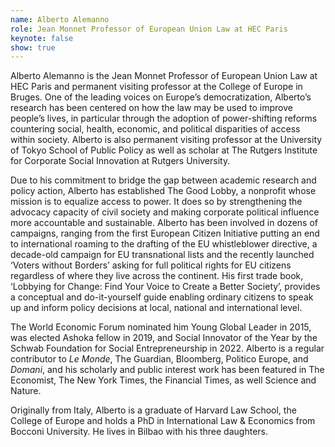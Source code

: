 ```yaml
---
name: Alberto Alemanno
role: Jean Monnet Professor of European Union Law at HEC Paris
keynote: false
show: true
---
```


Alberto Alemanno is the Jean Monnet Professor of European Union Law at HEC Paris and permanent visiting professor at the College of Europe in Bruges. One of the leading voices on Europe’s democratization, Alberto’s research has been centered on how the law may be used to improve people’s lives, in particular through the adoption of power-shifting reforms countering social, health, economic, and political disparities of access within society. Alberto is also permanent visiting professor at the University of Tokyo School of Public Policy as well as scholar at The Rutgers Institute for Corporate Social Innovation at Rutgers University.

Due to his commitment to bridge the gap between academic research and policy action, Alberto has established The Good Lobby, a nonprofit whose mission is to equalize access to power. It does so by strengthening the advocacy capacity of civil society and making corporate political influence more accountable and sustainable. Alberto has been involved in dozens of campaigns, ranging from the first European Citizen Initiative putting an end to international roaming to the drafting of the EU whistleblower directive, a decade-old campaign for EU transnational lists and the recently launched ‘Voters without Borders’ asking for full political rights for EU citizens regardless of where they live across the continent. His first trade book, ‘Lobbying for Change: Find Your Voice to Create a Better Society’, provides a conceptual and do-it-yourself guide enabling ordinary citizens to speak up and inform policy decisions at local, national and international level.

The World Economic Forum nominated him Young Global Leader in 2015, was elected Ashoka fellow in 2019, and Social Innovator of the Year by the Schwab Foundation for Social Entrepreneurship in 2022. Alberto is a regular contributor to _Le Monde_, The Guardian, Bloomberg, Politico Europe, and _Domani_, and his scholarly and public interest work has been featured in The Economist, The New York Times, the Financial Times, as well Science and Nature.

Originally from Italy, Alberto is a graduate of Harvard Law School, the College of Europe and holds a PhD in International Law &amp; Economics from Bocconi University. He lives in Bilbao with his three daughters.